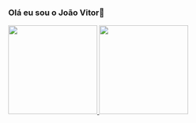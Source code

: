 ### Olá eu sou o João Vitor👋
<div>
  <a href="https://github.com/joao25102000silva">
    
  <img height="180em" src="https://github-readme-stats.vercel.app/api?username=joao25102000silva&theme=dracula&show_icons=true">
  <img height="180em" src="https://github-readme-stats.vercel.app/api/top-langs/?username=joao25102000silva&layout=compact&theme=dracula">
</div>
